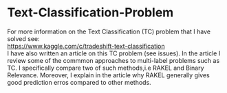 Text-Classification-Problem
===========================
For more information on the Text Classification (TC) problem that I have solved see:    
https://www.kaggle.com/c/tradeshift-text-classification   
I have also written an article on this TC problem (see issues). In the article I review some
of the commmon   approaches to multi-label problems such as TC. I specifically compare two of such
methods,i.e RAKEL and Binary Relevance. Moreover, I explain in the article why RAKEL generally gives good
prediction erros compared to other methods.
